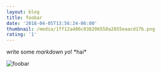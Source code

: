 ```yaml
---
layout: blog
title: foobar
date: '2018-04-05T13:56:24-06:00'
thumbnail: /media/1ff12a486c038206550a2855eaacd17b.png
rating: '1'
---
```

write some _markdown_ _yo_! \*hai\*

![foobar](/media/1ff12a486c038206550a2855eaacd17b.png)
